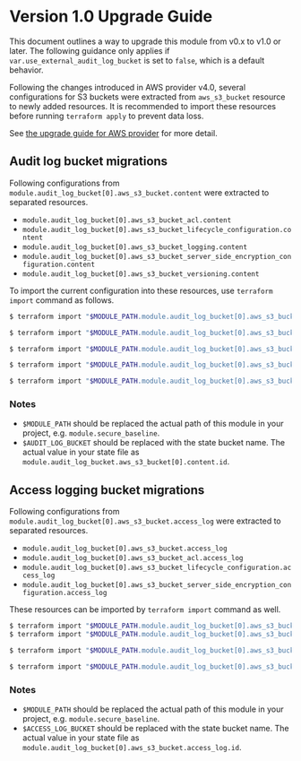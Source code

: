 # Version 1.0 Upgrade Guide

This document outlines a way to upgrade this module from v0.x to v1.0 or later.
The following guidance only applies if `var.use_external_audit_log_bucket` is set to `false`, which is a default behavior.

Following the changes introduced in AWS provider v4.0, several configurations for S3 buckets were extracted from `aws_s3_bucket` resource to newly added resources.
It is recommended to import these resources before running `terraform apply` to prevent data loss.

See [the upgrade guide for AWS provider] for more detail.

## Audit log bucket migrations

Following configurations from `module.audit_log_bucket[0].aws_s3_bucket.content` were extracted to separated resources.

- `module.audit_log_bucket[0].aws_s3_bucket_acl.content`
- `module.audit_log_bucket[0].aws_s3_bucket_lifecycle_configuration.content`
- `module.audit_log_bucket[0].aws_s3_bucket_logging.content`
- `module.audit_log_bucket[0].aws_s3_bucket_server_side_encryption_configuration.content`
- `module.audit_log_bucket[0].aws_s3_bucket_versioning.content`

To import the current configuration into these resources, use `terraform import` command as follows.

```sh
$ terraform import "$MODULE_PATH.module.audit_log_bucket[0].aws_s3_bucket_acl.content" "$AUDIT_LOG_BUCKET"

$ terraform import "$MODULE_PATH.module.audit_log_bucket[0].aws_s3_bucket_lifecycle_configuration.content" "$AUDIT_LOG_BUCKET"

$ terraform import "$MODULE_PATH.module.audit_log_bucket[0].aws_s3_bucket_logging.content" "$AUDIT_LOG_BUCKET"

$ terraform import "$MODULE_PATH.module.audit_log_bucket[0].aws_s3_bucket_server_side_encryption_configuration.content" "$AUDIT_LOG_BUCKET"

$ terraform import "$MODULE_PATH.module.audit_log_bucket[0].aws_s3_bucket_versioning.content" "$AUDIT_LOG_BUCKET"
```

### Notes

- `$MODULE_PATH` should be replaced the actual path of this module in your project, e.g. `module.secure_baseline`.
- `$AUDIT_LOG_BUCKET` should be replaced with the state bucket name. The actual value in your state file as `module.audit_log_bucket.aws_s3_bucket[0].content.id`.

## Access logging bucket migrations

Following configurations from `module.audit_log_bucket[0].aws_s3_bucket.access_log` were extracted to separated resources.

- `module.audit_log_bucket[0].aws_s3_bucket.access_log`
- `module.audit_log_bucket[0].aws_s3_bucket_acl.access_log`
- `module.audit_log_bucket[0].aws_s3_bucket_lifecycle_configuration.access_log`
- `module.audit_log_bucket[0].aws_s3_bucket_server_side_encryption_configuration.access_log`

These resources can be imported by `terraform import` command as well.

```sh
$ terraform import "$MODULE_PATH.module.audit_log_bucket[0].aws_s3_bucket.access_log" "$ACCESS_LOG_BUCKET"
$ terraform import "$MODULE_PATH.module.audit_log_bucket[0].aws_s3_bucket_acl.access_log" "$ACCESS_LOG_BUCKET"

$ terraform import "$MODULE_PATH.module.audit_log_bucket[0].aws_s3_bucket_lifecycle_configuration.access_log" "$ACCESS_LOG_BUCKET"

$ terraform import "$MODULE_PATH.module.audit_log_bucket[0].aws_s3_bucket_server_side_encryption_configuration.access_log" "$ACCESS_LOG_BUCKET"

```

### Notes

- `$MODULE_PATH` should be replaced the actual path of this module in your project, e.g. `module.secure_baseline`.
- `$ACCESS_LOG_BUCKET` should be replaced with the state bucket name. The actual value in your state file as `module.audit_log_bucket[0].aws_s3_bucket.access_log.id`.

[aws provider]: https://github.com/hashicorp/terraform-provider-aws
[the upgrade guide for aws provider]: https://registry.terraform.io/providers/hashicorp/aws/latest/docs/guides/version-4-upgrade

